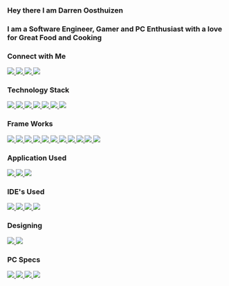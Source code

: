 ### Hey there I am Darren Oosthuizen


### I am a Software Engineer, Gamer and PC Enthusiast with a love for Great Food and Cooking

### Connect with Me

<a href="https://discord.gg/wuYgdwZha5">
 <img src="https://img.shields.io/badge/Discord-7289DA?style=for-the-badge&logo=discord&logoColor=white"/>
</a>
<a href="mailto: darren.oosthuizen295@gmail.com">
 <img src="https://img.shields.io/badge/Gmail-D14836?style=for-the-badge&logo=gmail&logoColor=white"/>
</a>
<a href="https://www.linkedin.com/in/darren-oosthuizen">
 <img src="https://img.shields.io/badge/LinkedIn-0077B5?style=for-the-badge&logo=linkedin&logoColor=white"/>
</a>
<a href="https://github.com/DarrenOosthuizen">
 <img src="https://img.shields.io/badge/GitHub-100000?style=for-the-badge&logo=github&logoColor=white"/>
</a>


### Technology Stack
<a href="https://github.com/DarrenOosthuizen">
 <img src="https://img.shields.io/badge/HTML5-E34F26?style=for-the-badge&logo=html5&logoColor=white"/>
</a>
<a href="https://github.com/DarrenOosthuizen">
 <img src="https://img.shields.io/badge/CSS3-1572B6?style=for-the-badge&logo=css3&logoColor=white"/>
</a>
<a href="https://github.com/DarrenOosthuizen">
 <img src="https://img.shields.io/badge/JavaScript-F7DF1E?style=for-the-badge&logo=javascript&logoColor=black"/>
</a>
<a href="https://github.com/DarrenOosthuizen">
 <img src="https://img.shields.io/badge/C%23-239120?style=for-the-badge&logo=c-sharp&logoColor=white"/>
</a>
<a href="https://github.com/DarrenOosthuizen">
 <img src="https://img.shields.io/badge/Java-ED8B00?style=for-the-badge&logo=java&logoColor=white"/>
</a>
<a href="https://github.com/DarrenOosthuizen">
 <img src="https://img.shields.io/badge/MySQL-00000F?style=for-the-badge&logo=mysql&logoColor=white"/>
</a>
<a href="https://github.com/DarrenOosthuizen">
 <img src="https://img.shields.io/badge/Microsoft%20SQL%20Sever-CC2927?style=for-the-badge&logo=microsoft%20sql%20server&logoColor=white"/>
</a>

### Frame Works
<a href="https://github.com/DarrenOosthuizen">
 <img src="https://img.shields.io/badge/React_Native-20232A?style=for-the-badge&logo=react&logoColor=61DAFB"/>
</a>
<a href="https://github.com/DarrenOosthuizen">
 <img src="https://img.shields.io/badge/Ionic-3880FF?style=for-the-badge&logo=ionic&logoColor=white"/>
</a>
<a href="https://github.com/DarrenOosthuizen">
 <img src="https://img.shields.io/badge/Xamarin-3498DB?style=for-the-badge&logo=xamarin&logoColor=white"/>
</a>
<a href="https://github.com/DarrenOosthuizen">
 <img src="https://img.shields.io/badge/Node.js-43853D?style=for-the-badge&logo=node-dot-js&logoColor=white"/>
</a>
<a href="https://github.com/DarrenOosthuizen">
 <img src="https://img.shields.io/badge/npm-CB3837?style=for-the-badge&logo=npm&logoColor=white"/>
</a>
<a href="https://github.com/DarrenOosthuizen">
 <img src="https://img.shields.io/badge/.NET-5C2D91?style=for-the-badge&logo=dot-net&logoColor=white"/>
</a>
<a href="https://github.com/DarrenOosthuizen">
 <img src="https://img.shields.io/badge/Bootstrap-563D7C?style=for-the-badge&logo=bootstrap&logoColor=white"/>
</a>
<a href="https://github.com/DarrenOosthuizen">
 <img src="https://img.shields.io/badge/React-20232A?style=for-the-badge&logo=react&logoColor=61DAFB"/>
</a>
<a href="https://github.com/DarrenOosthuizen">
 <img src="https://img.shields.io/badge/NuGet-004880?style=for-the-badge&logo=nuget&logoColor=white"/>
</a>
<a href="https://github.com/DarrenOosthuizen">
 <img src="https://img.shields.io/badge/React_Router-CA4245?style=for-the-badge&logo=react-router&logoColor=white"/>
</a>
<a href="https://github.com/DarrenOosthuizen">
 <img src="https://img.shields.io/badge/Material--UI-0081CB?style=for-the-badge&logo=material-ui&logoColor=white"/>
</a>

### Application Used
<a href="https://github.com/DarrenOosthuizen">
 <img src="https://img.shields.io/badge/Docker-2CA5E0?style=for-the-badge&logo=docker&logoColor=white"/>
</a>
<a href="https://github.com/DarrenOosthuizen">
 <img src="https://img.shields.io/badge/Postman-FF6C37?style=for-the-badge&logo=Postman&logoColor=white"/>
</a>
<a href="https://github.com/DarrenOosthuizen">
 <img src="	https://img.shields.io/badge/Git-F05032?style=for-the-badge&logo=git&logoColor=white"/>
</a>


### IDE's Used
<a href="https://github.com/DarrenOosthuizen">
 <img src="https://img.shields.io/badge/Visual_Studio_Code-0078D4?style=for-the-badge&logo=visual%20studio%20code&logoColor=white"/>
</a>
<a href="https://github.com/DarrenOosthuizen">
 <img src="https://img.shields.io/badge/Visual_Studio_2019-5C2D91?style=for-the-badge&logo=visual%20studio&logoColor=white"/>
</a>
<a href="https://github.com/DarrenOosthuizen">
 <img src="https://img.shields.io/badge/Arduino_IDE-00979D?style=for-the-badge&logo=arduino&logoColor=white"/>
</a>
<a href="https://github.com/DarrenOosthuizen">
 <img src="https://img.shields.io/badge/Notepad++-90E59A.svg?style=for-the-badge&logo=notepad%2B%2B&logoColor=black"/>
</a>

### Designing
<a href="https://github.com/DarrenOosthuizen">
 <img src="https://img.shields.io/badge/Figma-F24E1E?style=for-the-badge&logo=figma&logoColor=white"/>
</a>
<a href="https://github.com/DarrenOosthuizen">
 <img src="https://img.shields.io/badge/Adobe%20Photoshop-31A8FF?style=for-the-badge&logo=Adobe%20Photoshop&logoColor=black"/>
</a>



### PC Specs
<a href="https://github.com/DarrenOosthuizen">
 <img src="https://img.shields.io/badge/NVIDIA-Asus RTX3070 Strix-76B900?style=for-the-badge&logo=nvidia&logoColor=white"/>
</a>
<a href="https://github.com/DarrenOosthuizen">
 <img src="https://img.shields.io/badge/Intel-Core_i7_7th Gen-0071C5?style=for-the-badge&logo=intel&logoColor=white"/>
</a>
<a href="https://github.com/DarrenOosthuizen">
 <img src="https://img.shields.io/badge/Windows-10 Pro 64Bit-0078D6?style=for-the-badge&logo=windows&logoColor=white"/>
</a>
<a href="https://github.com/DarrenOosthuizen">
 <img src="https://img.shields.io/badge/RAM-Crucial Ballistix 16GB 3200MHZ-ED1C24?style=for-the-badge&logo=amd&logoColor=white"/>
</a>




<!--
**DarrenOosthuizen/DarrenOosthuizen** is a ✨ _special_ ✨ repository because its `README.md` (this file) appears on your GitHub profile.

Here are some ideas to get you started:

- 🔭 I’m currently working on ...
- 🌱 I’m currently learning ...
- 👯 I’m looking to collaborate on ...
- 🤔 I’m looking for help with ...
- 💬 Ask me about ...
- 📫 How to reach me: ...
- 😄 Pronouns: ...
- ⚡ Fun fact: ...
-->
